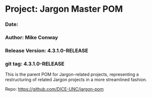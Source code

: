 # Project: Jargon Master POM
### Date: 
### Author: Mike Conway
### Release Version: 4.3.1.0-RELEASE
### git tag: 4.3.1.0-RELEASE

This is the parent POM for Jargon-related projects, representing a restructuring of related Jargon projects in a more streamlined fashion.

Repo: https://github.com/DICE-UNC/jargon-pom

